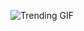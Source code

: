 
<!-- GIF_SECTION -->
![Trending GIF](https://media1.giphy.com/media/v1.Y2lkPThiYjIxNzcydWxycDE2NnR4c2U4am5kejVpNmhnd2Jnc3A0ZWIwMW1hcmRwNWx6ciZlcD12MV9naWZzX3NlYXJjaCZjdD1n/wQAbcl6iDnawokpLj9/giphy.gif)
<!-- END_GIF_SECTION -->
